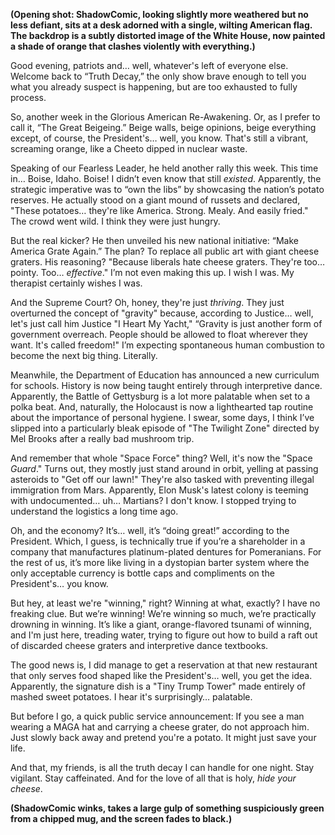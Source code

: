 **(Opening shot: ShadowComic, looking slightly more weathered but no less defiant, sits at a desk adorned with a single, wilting American flag. The backdrop is a subtly distorted image of the White House, now painted a shade of orange that clashes violently with everything.)**

Good evening, patriots and… well, whatever's left of everyone else. Welcome back to “Truth Decay,” the only show brave enough to tell you what you already suspect is happening, but are too exhausted to fully process.

So, another week in the Glorious American Re-Awakening. Or, as I prefer to call it, “The Great Beigeing.” Beige walls, beige opinions, beige everything except, of course, the President's… well, you know. That's still a vibrant, screaming orange, like a Cheeto dipped in nuclear waste.

Speaking of our Fearless Leader, he held another rally this week. This time in… Boise, Idaho. Boise! I didn’t even know that still *existed*. Apparently, the strategic imperative was to “own the libs” by showcasing the nation’s potato reserves. He actually stood on a giant mound of russets and declared, "These potatoes… they're like America. Strong. Mealy. And easily fried." The crowd went wild. I think they were just hungry.

But the real kicker? He then unveiled his new national initiative: “Make America Grate Again.” The plan? To replace all public art with giant cheese graters. His reasoning? "Because liberals hate cheese graters. They're too… pointy. Too… *effective*." I’m not even making this up. I wish I was. My therapist certainly wishes I was.

And the Supreme Court? Oh, honey, they're just *thriving*. They just overturned the concept of "gravity" because, according to Justice… well, let's just call him Justice "I Heart My Yacht," “Gravity is just another form of government overreach. People should be allowed to float wherever they want. It's called freedom!" I’m expecting spontaneous human combustion to become the next big thing. Literally.

Meanwhile, the Department of Education has announced a new curriculum for schools. History is now being taught entirely through interpretive dance. Apparently, the Battle of Gettysburg is a lot more palatable when set to a polka beat. And, naturally, the Holocaust is now a lighthearted tap routine about the importance of personal hygiene. I swear, some days, I think I’ve slipped into a particularly bleak episode of "The Twilight Zone" directed by Mel Brooks after a really bad mushroom trip.

And remember that whole "Space Force" thing? Well, it's now the "Space *Guard*." Turns out, they mostly just stand around in orbit, yelling at passing asteroids to "Get off our lawn!" They're also tasked with preventing illegal immigration from Mars. Apparently, Elon Musk's latest colony is teeming with undocumented… uh… Martians? I don't know. I stopped trying to understand the logistics a long time ago.

Oh, and the economy? It’s… well, it’s “doing great!” according to the President. Which, I guess, is technically true if you’re a shareholder in a company that manufactures platinum-plated dentures for Pomeranians. For the rest of us, it’s more like living in a dystopian barter system where the only acceptable currency is bottle caps and compliments on the President's… you know.

But hey, at least we're "winning," right? Winning at what, exactly? I have no freaking clue. But we’re winning! We’re winning so much, we’re practically drowning in winning. It’s like a giant, orange-flavored tsunami of winning, and I'm just here, treading water, trying to figure out how to build a raft out of discarded cheese graters and interpretive dance textbooks.

The good news is, I did manage to get a reservation at that new restaurant that only serves food shaped like the President's… well, you get the idea. Apparently, the signature dish is a "Tiny Trump Tower" made entirely of mashed sweet potatoes. I hear it's surprisingly… palatable.

But before I go, a quick public service announcement: If you see a man wearing a MAGA hat and carrying a cheese grater, do not approach him. Just slowly back away and pretend you're a potato. It might just save your life.

And that, my friends, is all the truth decay I can handle for one night. Stay vigilant. Stay caffeinated. And for the love of all that is holy, *hide your cheese*.

**(ShadowComic winks, takes a large gulp of something suspiciously green from a chipped mug, and the screen fades to black.)**